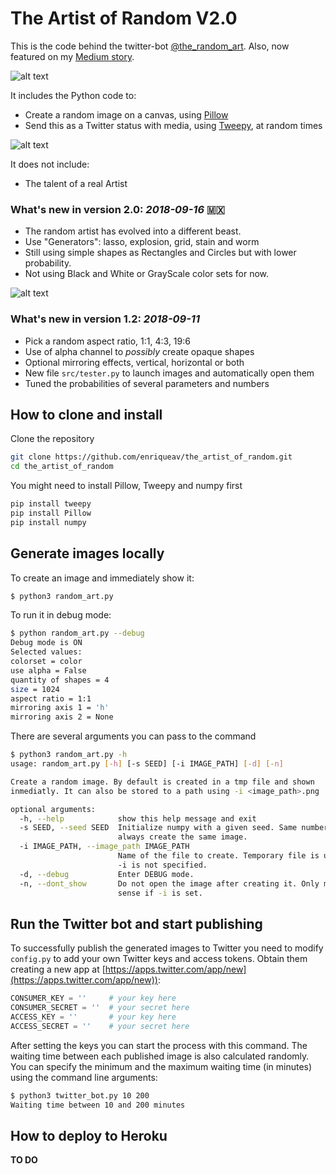 # The Artist of Random V2.0

This is the code behind the twitter-bot [@the_random_art](https://twitter.com/the_random_art).
Also, now featured on my [Medium story](https://medium.com/@monocasero/a-useless-twitter-bot-probably-boosted-my-career-72bb3cd91701).

![alt text](https://pbs.twimg.com/media/DnM9a4lU0AALj19.jpg "Logo")

It includes the Python code to:

* Create a random image on a canvas, using [Pillow](https://python-pillow.org/)
* Send this as a Twitter status with media, using [Tweepy](https://github.com/tweepy/tweepy), at random times

![alt text](https://pbs.twimg.com/media/DnMfTiBX0AYc_e8.jpg "Logo")

It does not include:

* The talent of a real Artist

### What's new in version 2.0: *2018-09-16* 🇲🇽

* The random artist has evolved into a different beast.
* Use "Generators": lasso, explosion, grid, stain and worm
* Still using simple shapes as Rectangles and Circles but with lower probability.
* Not using Black and White or GrayScale color sets for now.

![alt text](https://pbs.twimg.com/profile_images/1040028651834630144/Tr9hkbGk_400x400.jpg "Logo")

### What's new in version 1.2: *2018-09-11*

* Pick a random aspect ratio, 1:1, 4:3, 19:6
* Use of alpha channel to *possibly* create opaque shapes
* Optional mirroring effects, vertical, horizontal or both
* New file `src/tester.py` to launch images and automatically open them
* Tuned the probabilities of several parameters and numbers

## How to clone and install

Clone the repository

```sh
git clone https://github.com/enriqueav/the_artist_of_random.git
cd the_artist_of_random
```

You might need to install Pillow, Tweepy and numpy first

```sh
pip install tweepy
pip install Pillow
pip install numpy
```

## Generate images locally

To create an image and immediately show it:

```bash
$ python3 random_art.py 
```

To run it in debug mode:

```bash
$ python random_art.py --debug
Debug mode is ON
Selected values: 
colorset = color
use alpha = False
quantity of shapes = 4
size = 1024
aspect ratio = 1:1
mirroring axis 1 = 'h'
mirroring axis 2 = None
```

There are several arguments you can pass to the command

```bash
$ python3 random_art.py -h
usage: random_art.py [-h] [-s SEED] [-i IMAGE_PATH] [-d] [-n]

Create a random image. By default is created in a tmp file and shown
inmediatly. It can also be stored to a path using -i <image_path>.png

optional arguments:
  -h, --help            show this help message and exit
  -s SEED, --seed SEED  Initialize numpy with a given seed. Same number will
                        always create the same image.
  -i IMAGE_PATH, --image_path IMAGE_PATH
                        Name of the file to create. Temporary file is used if
                        -i is not specified.
  -d, --debug           Enter DEBUG mode.
  -n, --dont_show       Do not open the image after creating it. Only makes
                        sense if -i is set.

```


## Run the Twitter bot and start publishing

To successfully publish the generated images to Twitter you need to modify `config.py` to add your own Twitter keys and access tokens. Obtain them creating a new app at [https://apps.twitter.com/app/new](https://apps.twitter.com/app/new)):

```python
CONSUMER_KEY = ''     # your key here
CONSUMER_SECRET = ''  # your secret here
ACCESS_KEY = ''       # your key here
ACCESS_SECRET = ''    # your secret here
```

After setting the keys you can start the process with this command. The waiting time between each published image is also calculated randomly. You can specify the minimum and the maximum waiting time (in minutes) using the command line arguments:

```bash
$ python3 twitter_bot.py 10 200
Waiting time between 10 and 200 minutes
```

## How to deploy to Heroku

**TO DO**
